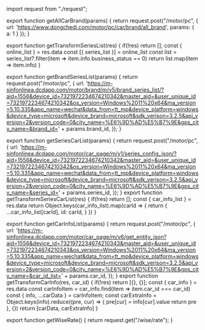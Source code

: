 import request from "./request";

export function getAllCarBrand(params) {
  return request.post("/motor/pc", {
    url: 'https://www.dongchedi.com/motor/pc/car/brand/all_brand',
    params: {
      a: 1
    }
  });
}

export function getTransformSeriesList(res) {
  if(!res) return [];
  const { online_list } = res.data
  const [{ series_list }] = online_list
  const list = series_list?.filter(item => item.info.business_status == 0)
  return list.map(item => item.info)
}

export function getBrandSeriesList(params) {
  return request.post("/motor/pc", {
    url: 'https://m-sinfonlinea.dcdapp.com/motor/brand/m/v5/brand_series_list/?aid=1556&device_id=7321972234674210342&master_aid=&user_unique_id=7321972234674210342&os_version=Windows%2011%20x64&ma_version=5.10.335&app_name=wechat&data_from=tt_mp&device_platform=windows&device_type=microsoft&device_brand=microsoft&sdk_verison=3.2.5&api_version=2&version_code=0&city_name=%E6%9D%AD%E5%B7%9E&gps_city_name=&brand_id=' + params.brand_id,
  });
}


export function getSeriesCarList(params) {
  return request.post("/motor/pc", {
    url: 'https://m-sinfonlinea.dcdapp.com/motor/car_page/m/v1/series_config_json/?aid=1556&device_id=7321972234674210342&master_aid=&user_unique_id=7321972234674210342&os_version=Windows%2011%20x64&ma_version=5.10.335&app_name=wechat&data_from=tt_mp&device_platform=windows&device_type=microsoft&device_brand=microsoft&sdk_verison=3.2.5&api_version=2&version_code=0&city_name=%E6%9D%AD%E5%B7%9E&gps_city_name=&series_id=' + params.series_id,
  });
}
export function getTransformSeriesCarList(res) {
  if(!res) return [];
  const { car_info_list } = res.data
  return Object.keys(car_info_list).map(carId => {
    return {
      ...car_info_list[carId],
      id: carId,
    }
  })
}


export function getCarInfoList(params) {
  return request.post("/motor/pc", {
    url: 'https://m-sinfonlinea.dcdapp.com/motor/car_page/m/v6/get_entity_json?aid=1556&device_id=7321972234674210343&master_aid=&user_unique_id=7321972234674210343&os_version=Windows%2011%20x64&ma_version=5.10.335&app_name=wechat&data_from=tt_mp&device_platform=windows&device_type=microsoft&device_brand=microsoft&sdk_verison=3.2.5&api_version=2&version_code=0&city_name=%E6%9D%AD%E5%B7%9E&gps_city_name=&car_id_list=' + params.car_id,
  });
}
export function getTransformCarInfo(res, car_id) {
  if(!res) return [{}, {}];
  const { car_info } = res.data
  const carInfoItem = car_info.find(item => item.car_id === car_id)
  const { info, ...carData } = carInfoItem;
  const carExtraInfo = Object.keys(info).reduce((pre, cur) => {
    pre[cur] = info[cur].value
    return pre
  }, {})
  return [carData, carExtraInfo]
}

export function getWiseRate() {
  return request.get("/wise/rate");
}


